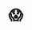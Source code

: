 <!-- markdownlint-disable MD034 bare urls -->
<!-- markdownlint-disable MD033 no-inline-html -->
<!-- markdownlint-disable MD012 multiple-blank-lines -->

<!--
**mjakobis/mjakobis** is a ✨ _special_ ✨ repository because its `README.md` (this file) appears on your GitHub profile.

Here are some ideas to get you started:

- 🔭 I’m currently working on ...
- 🌱 I’m currently learning ...
- 👯 I’m looking to collaborate on ...
- 🤔 I’m looking for help with ...
- 💬 Ask me about ...
- 📫 How to reach me: ...
- 😄 Pronouns: ...
- ⚡ Fun fact: ...
-->
# 😱

<!-- ![ ](https://raw.githubusercontent.com/mjakbis/mjakobis/main/svgs/c.svg) -->

